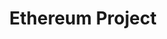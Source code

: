 ---
blog: https://blog.ethereum.org/
codehost: https://github.com/ethereum
facebook: https://facebook.com/ethereumproject
logohandle: ethereum
sort: ethereum
title: Ethereum Project
twitter: https://x.com/ethereum
website: https://www.ethereum.org/
wikipedia: https://en.wikipedia.org/wiki/Ethereum
youtube: https://youtube.com/user/ethereumproject
---